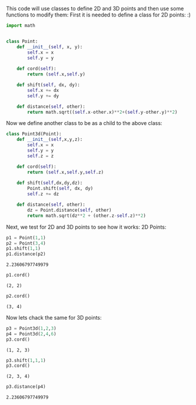 This code will use classes to define 2D and 3D points and then use some functions to modify them:
First it is needed to define a class for 2D points: :)



```python
import math


class Point:
    def __init__(self, x, y):
        self.x = x
        self.y = y
        
    def cord(self):
        return (self.x,self.y)

    def shift(self, dx, dy):
        self.x += dx
        self.y += dy

    def distance(self, other):
        return math.sqrt((self.x-other.x)**2+(self.y-other.y)**2)
```

Now we define another class to be as a child to the above class:


```python
class Point3d(Point):
    def __init__(self,x,y,z):
        self.x = x
        self.y = y
        self.z = z

    def cord(self):
        return (self.x,self.y,self.z)
    
    def shift(self,dx,dy,dz):
        Point.shift(self, dx, dy)
        self.z += dz

    def distance(self, other):
        dz = Point.distance(self, other)
        return math.sqrt(dz**2 + (other.z-self.z)**2)
```

Next, we test for 2D and 3D points to see how it works:
2D Points:


```python
p1 = Point(1,1)
p2 = Point(3,4)
p1.shift(1,1)
p1.distance(p2)

```




    2.23606797749979




```python
p1.cord()
```




    (2, 2)




```python
p2.cord()
```




    (3, 4)



Now lets chack the same for 3D points:


```python
p3 = Point3d(1,2,3)
p4 = Point3d(2,4,6)
p3.cord()
```




    (1, 2, 3)




```python
p3.shift(1,1,1)
p3.cord()
```




    (2, 3, 4)




```python
p3.distance(p4)
```




    2.23606797749979




```python

```

